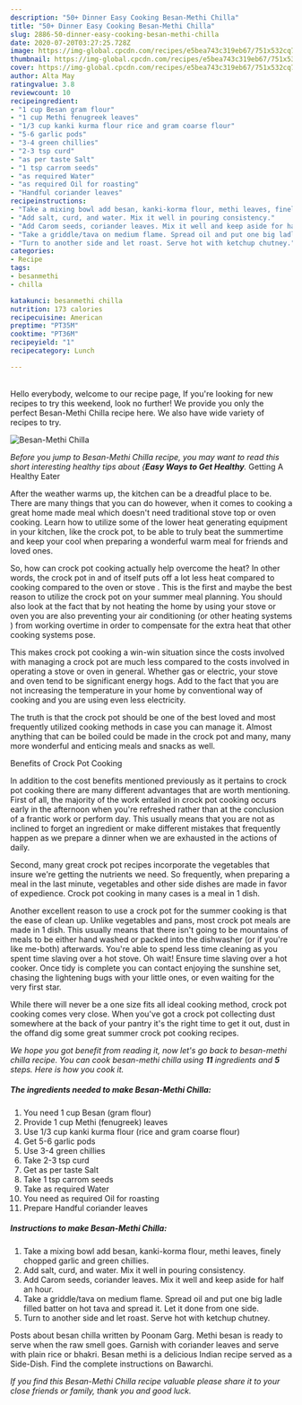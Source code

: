 ```yaml
---
description: "50+ Dinner Easy Cooking Besan-Methi Chilla"
title: "50+ Dinner Easy Cooking Besan-Methi Chilla"
slug: 2886-50-dinner-easy-cooking-besan-methi-chilla
date: 2020-07-20T03:27:25.728Z
image: https://img-global.cpcdn.com/recipes/e5bea743c319eb67/751x532cq70/besan-methi-chilla-recipe-main-photo.jpg
thumbnail: https://img-global.cpcdn.com/recipes/e5bea743c319eb67/751x532cq70/besan-methi-chilla-recipe-main-photo.jpg
cover: https://img-global.cpcdn.com/recipes/e5bea743c319eb67/751x532cq70/besan-methi-chilla-recipe-main-photo.jpg
author: Alta May
ratingvalue: 3.8
reviewcount: 10
recipeingredient:
- "1 cup Besan gram flour"
- "1 cup Methi fenugreek leaves"
- "1/3 cup kanki kurma flour rice and gram coarse flour"
- "5-6 garlic pods"
- "3-4 green chillies"
- "2-3 tsp curd"
- "as per taste Salt"
- "1 tsp carrom seeds"
- "as required Water"
- "as required Oil for roasting"
- "Handful coriander leaves"
recipeinstructions:
- "Take a mixing bowl add besan, kanki-korma flour, methi leaves, finely chopped garlic and green chillies."
- "Add salt, curd, and water. Mix it well in pouring consistency."
- "Add Carom seeds, coriander leaves. Mix it well and keep aside for half an hour."
- "Take a griddle/tava on medium flame. Spread oil and put one big ladle filled batter on hot tava and spread it. Let it done from one side."
- "Turn to another side and let roast. Serve hot with ketchup chutney."
categories:
- Recipe
tags:
- besanmethi
- chilla

katakunci: besanmethi chilla 
nutrition: 173 calories
recipecuisine: American
preptime: "PT35M"
cooktime: "PT36M"
recipeyield: "1"
recipecategory: Lunch

---
```

<br>
Hello everybody, welcome to our recipe page, If you're looking for new recipes to try this weekend, look no further! We provide you only the perfect Besan-Methi Chilla recipe here. We also have wide variety of recipes to try.
<br>


![Besan-Methi Chilla](https://img-global.cpcdn.com/recipes/e5bea743c319eb67/751x532cq70/besan-methi-chilla-recipe-main-photo.jpg)

<i>Before you jump to Besan-Methi Chilla recipe, you may want to read this short interesting healthy tips about {<strong>Easy Ways to Get Healthy</strong>.</i>
Getting A Healthy Eater


After the weather warms up, the kitchen can be a dreadful place to be. There are many things that you can do however, when it comes to cooking a great home made meal which doesn't need traditional stove top or oven cooking. Learn how to utilize some of the lower heat generating equipment in your kitchen, like the crock pot, to be able to truly beat the summertime and keep your cool when preparing a wonderful warm meal for friends and loved ones.

So, how can crock pot cooking actually help overcome the heat? In other words, the crock pot in and of itself puts off a lot less heat compared to cooking compared to the oven or stove . This is the first and maybe the best reason to utilize the crock pot on your summer meal planning. You should also look at the fact that by not heating the home by using your stove or oven you are also preventing your air conditioning (or other heating systems ) from working overtime in order to compensate for the extra heat that other cooking systems pose.

This makes crock pot cooking a win-win situation since the costs involved with managing a crock pot are much less compared to the costs involved in operating a stove or oven in general. Whether gas or electric, your stove and oven tend to be significant energy hogs. Add to the fact that you are not increasing the temperature in your home by conventional way of cooking and you are using even less electricity.

 The truth is that the crock pot should be one of the best loved and most frequently utilized cooking methods in case you can manage it.  Almost anything that can be boiled could be made in the crock pot and many, many more wonderful and enticing meals and snacks as well.

Benefits of Crock Pot Cooking

In addition to the cost benefits mentioned previously as it pertains to crock pot cooking there are many different advantages that are worth mentioning. First of all, the majority of the work entailed in crock pot cooking occurs early in the afternoon when you're refreshed rather than at the conclusion of a frantic work or perform day. This usually means that you are not as inclined to forget an ingredient or make different mistakes that frequently happen as we prepare a dinner when we are exhausted in the actions of daily.

Second, many great crock pot recipes incorporate the vegetables that insure we're getting the nutrients we need. So frequently, when preparing a meal in the last minute, vegetables and other side dishes are made in favor of expedience. Crock pot cooking in many cases is a meal in 1 dish.

Another excellent reason to use a crock pot for the summer cooking is that the ease of clean up.  Unlike vegetables and pans, most crock pot meals are made in 1 dish. This usually means that there isn't going to be mountains of meals to be either hand washed or packed into the dishwasher (or if you're like me-both) afterwards. You're able to spend less time cleaning as you spent time slaving over a hot stove. Oh wait! Ensure time slaving over a hot cooker. Once tidy is complete you can contact enjoying the sunshine set, chasing the lightening bugs with your little ones, or even waiting for the very first star.

While there will never be a one size fits all ideal cooking method, crock pot cooking comes very close. When you've got a crock pot collecting dust somewhere at the back of your pantry it's the right time to get it out, dust in the offand dig some great summer crock pot cooking recipes.


<i>We hope you got benefit from reading it, now let's go back to besan-methi chilla recipe. You can cook besan-methi chilla using <strong>11</strong> ingredients and <strong>5</strong> steps. Here is how you cook it.
</i>

##### The ingredients needed to make Besan-Methi Chilla:

1. You need 1 cup Besan (gram flour)
1. Provide 1 cup Methi (fenugreek) leaves
1. Use 1/3 cup kanki kurma flour (rice and gram coarse flour)
1. Get 5-6 garlic pods
1. Use 3-4 green chillies
1. Take 2-3 tsp curd
1. Get as per taste Salt
1. Take 1 tsp carrom seeds
1. Take as required Water
1. You need as required Oil for roasting
1. Prepare Handful coriander leaves


##### Instructions to make Besan-Methi Chilla:

1. Take a mixing bowl add besan, kanki-korma flour, methi leaves, finely chopped garlic and green chillies.
1. Add salt, curd, and water. Mix it well in pouring consistency.
1. Add Carom seeds, coriander leaves. Mix it well and keep aside for half an hour.
1. Take a griddle/tava on medium flame. Spread oil and put one big ladle filled batter on hot tava and spread it. Let it done from one side.
1. Turn to another side and let roast. Serve hot with ketchup chutney.


Posts about besan chilla written by Poonam Garg. Methi besan is ready to serve when the raw smell goes. Garnish with coriander leaves and serve with plain rice or bhakri. Besan methi is a delicious Indian recipe served as a Side-Dish. Find the complete instructions on Bawarchi. 

<i>If you find this Besan-Methi Chilla recipe valuable please share it to your close friends or family, thank you and good luck.</i>
